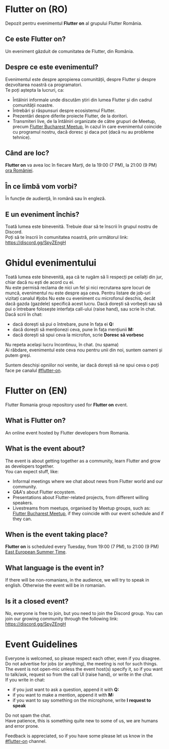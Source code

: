 # Flutter on (RO)
Depozit pentru evenimentul **Flutter on** al grupului Flutter România.

## Ce este **Flutter on**?  
Un eveniment găzduit de comunitatea de Flutter, din România.  

## Despre ce este evenimentul?   
Evenimentul este despre apropierea comunității, despre Flutter și despre dezvoltarea noastră ca programatori.  
Te poți aștepta la lucruri, ca:
- Întâlniri informale unde discutăm știri din lumea Flutter și din cadrul comunității noastre.
- Întrebări și răspunsuri despre ecosistemul Flutter. 
- Prezentări despre diferite proiecte Flutter, de la doritori.
- Transmiteri live, de la întâlniri organizate de către grupuri de Meetup, precum [Flutter Bucharest Meetup](https://www.meetup.com/flutter-bucharest-meetup/), în cazul în care evenimentul coincide cu programul nostru, dacă doresc și daca pot (dacă nu au probleme tehnice).

## Când are loc?
**Flutter on** va avea loc în fiecare Marți, de la 19:00 (7 PM), la 21:00 (9 PM) [ora României](https://www.timeanddate.com/time/zones/eest).

## În ce limbă vom vorbi?
În funcție de audiență, în română sau în engleză.

## E un eveniment închis?
Toată lumea este binevenită. Trebuie doar să te înscrii în grupul nostru de Discord.  
Poți să te înscrii în comunitatea noastră, prin următorul link: https://discord.gg/SpyZEngH

# Ghidul evenimentului    
Toată lumea este binevenită, așa că te rugăm să îi respecți pe ceilalți din jur, chiar dacă nu ești de acord cu ei.  
Nu este permisă reclama de nici un fel și nici recrutarea spre locuri de muncă, evenimentul nu este despre așa ceva. Pentru listare de job-uri vizitați canalul #jobs
Nu este cu eveniment cu microfonul deschis, decât dacă gazda (gazdele) specifică acest lucru. Dacă dorești să vorbești sau să pui o întrebare folosește interfața call-ului (raise hand), sau scrie în chat.  
Dacă scrii în chat:  
- dacă dorești să pui o întrebare, pune în fața ei **Q:**  
- dacă dorești să menționezi ceva, pune în fața mențiunii **M:**  
- dacă dorești să spui ceva la microfon, scrie **Doresc să vorbesc**  

Nu repeta același lucru încontinuu, în chat. (nu spama)    
Ai răbdare, evenimentul este ceva nou pentru unii din noi, suntem oameni și putem greși.  

Suntem deschiși opniilor noi venite, iar dacă dorești să ne spui ceva o poți face pe canalul [#flutter-on](https://discord.com/channels/790514837243166730/1098642123525464084).

# Flutter on (EN)
Flutter Romania group repository used for **Flutter on** event.

## What is **Flutter on**?  
An online event hosted by Flutter developers from Romania.   

## What is the event about?   
The event is about getting together as a community, learn Flutter and grow as developers together.  
You can expect stuff, like:
- Informal meetings where we chat about news from Flutter world and our community.
- Q&A's about Flutter ecoystem.
- Presentations about Flutter-related projects, from different willing speakers.
- Livestreams from meetups, organised by Meetup groups, such as: [Flutter Bucharest Meetup](https://www.meetup.com/flutter-bucharest-meetup/), if they coincide with our event schedule and if they can.

## When is the event taking place?
**Flutter on** is scheduled every Tuesday, from 19:00 (7 PM), to 21:00 (9 PM) [East European Summer Time](https://www.timeanddate.com/time/zones/eest).

## What language is the event in?
If there will be non-romanians, in the audience, we will try to speak in english. Otherwise the event will be in romanian.

## Is it a closed event?
No, everyone is free to join, but you need to join the Discord group.
You can join our growing community through the following link: https://discord.gg/SpyZEngH

# Event Guidelines  
Everyone is welcomed, so please respect each other, even if you disagree.  
Do not advertise for jobs (or anything), the meeting is not for such things.  
The event is not open-mic unless the event host(s) specify it, so if you want to talk/ask, request so from the call UI (raise hand), or write in the chat.  
If you write in chat:
- if you just want to ask a question, append it with **Q:**
- if you want to make a mention, append it with **M:**
- if you want to say something on the microphone, write **I request to speak**  

Do not spam the chat.  
Have patience, this is something quite new to some of us, we are humans and error prone.   

Feedback is appreciated, so if you have some please let us know in the [#flutter-on](https://discord.com/channels/790514837243166730/1098642123525464084) channel.

